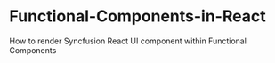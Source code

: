 # Functional-Components-in-React
How to render Syncfusion React UI component within Functional Components
